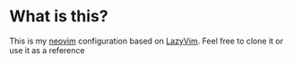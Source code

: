 # What is this?
This is my [neovim](https://neovim.io/) configuration based on [LazyVim](https://github.com/LazyVim/LazyVim).
Feel free to clone it or use it as a reference
